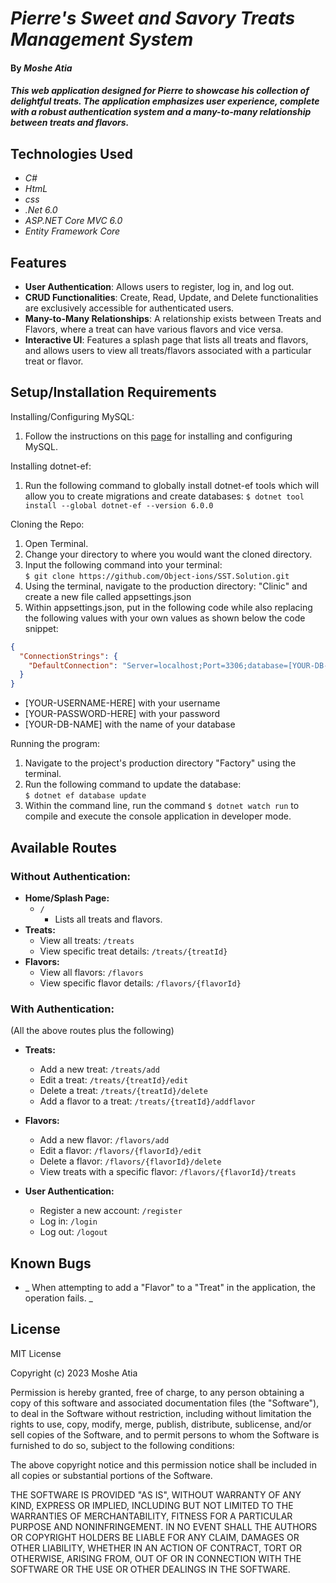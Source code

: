 # _Pierre's Sweet and Savory Treats Management System_

#### By _**Moshe Atia**_

#### _This web application designed for Pierre to showcase his collection of delightful treats. The application emphasizes user experience, complete with a robust authentication system and a many-to-many relationship between treats and flavors._

## Technologies Used

- _C#_
- _HtmL_
- _css_
- _.Net 6.0_
- _ASP.NET Core MVC 6.0_
- _Entity Framework Core_

## Features

- **User Authentication**: Allows users to register, log in, and log out.
- **CRUD Functionalities**: Create, Read, Update, and Delete functionalities are exclusively accessible for authenticated users.
- **Many-to-Many Relationships**: A relationship exists between Treats and Flavors, where a treat can have various flavors and vice versa.
- **Interactive UI**: Features a splash page that lists all treats and flavors, and allows users to view all treats/flavors associated with a particular treat or flavor.

## Setup/Installation Requirements

Installing/Configuring MySQL:

1. Follow the instructions on this <a href="https://old.learnhowtoprogram.com/c-and-net/getting-started-with-c/installing-and-configuring-mysql">page</a> for installing and configuring MySQL.

Installing dotnet-ef:

1. Run the following command to globally install dotnet-ef tools which will allow you to create migrations and create databases:
   `$ dotnet tool install --global dotnet-ef --version 6.0.0`

Cloning the Repo:

1. Open Terminal.
2. Change your directory to where you would want the cloned directory.
3. Input the following command into your terminal:  
   `$ git clone https://github.com/Object-ions/SST.Solution.git`
4. Using the terminal, navigate to the production directory: "Clinic" and create a new file called appsettings.json
5. Within appsettings.json, put in the following code while also replacing the following values with your own values as shown below the code snippet:

```json
{
  "ConnectionStrings": {
    "DefaultConnection": "Server=localhost;Port=3306;database=[YOUR-DB-NAME];uid=[YOUR-USERNAME-HERE];pwd=[YOUR-PASSWORD-HERE];"
  }
}
```

- [YOUR-USERNAME-HERE] with your username
- [YOUR-PASSWORD-HERE] with your password
- [YOUR-DB-NAME] with the name of your database

Running the program:

1. Navigate to the project's production directory "Factory" using the terminal.
2. Run the following command to update the database:  
   `$ dotnet ef database update`
3. Within the command line, run the command `$ dotnet watch run` to compile and execute the console application in developer mode.

## Available Routes

### Without Authentication:

- **Home/Splash Page:**
  - `/`
    - Lists all treats and flavors.
- **Treats:**
  - View all treats: `/treats`
  - View specific treat details: `/treats/{treatId}`
- **Flavors:**
  - View all flavors: `/flavors`
  - View specific flavor details: `/flavors/{flavorId}`

### With Authentication:

(All the above routes plus the following)

- **Treats:**
  - Add a new treat: `/treats/add`
  - Edit a treat: `/treats/{treatId}/edit`
  - Delete a treat: `/treats/{treatId}/delete`
  - Add a flavor to a treat: `/treats/{treatId}/addflavor`
- **Flavors:**

  - Add a new flavor: `/flavors/add`
  - Edit a flavor: `/flavors/{flavorId}/edit`
  - Delete a flavor: `/flavors/{flavorId}/delete`
  - View treats with a specific flavor: `/flavors/{flavorId}/treats`

- **User Authentication:**
  - Register a new account: `/register`
  - Log in: `/login`
  - Log out: `/logout`

## Known Bugs

- _ When attempting to add a "Flavor" to a "Treat" in the application, the operation fails. _

## License

MIT License

Copyright (c) 2023 Moshe Atia

Permission is hereby granted, free of charge, to any person obtaining a copy of this software and associated documentation files (the "Software"), to deal in the Software without restriction, including without limitation the rights to use, copy, modify, merge, publish, distribute, sublicense, and/or sell copies of the Software, and to permit persons to whom the Software is furnished to do so, subject to the following conditions:

The above copyright notice and this permission notice shall be included in all copies or substantial portions of the Software.

THE SOFTWARE IS PROVIDED "AS IS", WITHOUT WARRANTY OF ANY KIND, EXPRESS OR IMPLIED, INCLUDING BUT NOT LIMITED TO THE WARRANTIES OF MERCHANTABILITY, FITNESS FOR A PARTICULAR PURPOSE AND NONINFRINGEMENT. IN NO EVENT SHALL THE AUTHORS OR COPYRIGHT HOLDERS BE LIABLE FOR ANY CLAIM, DAMAGES OR OTHER LIABILITY, WHETHER IN AN ACTION OF CONTRACT, TORT OR OTHERWISE, ARISING FROM, OUT OF OR IN CONNECTION WITH THE SOFTWARE OR THE USE OR OTHER DEALINGS IN THE SOFTWARE.
